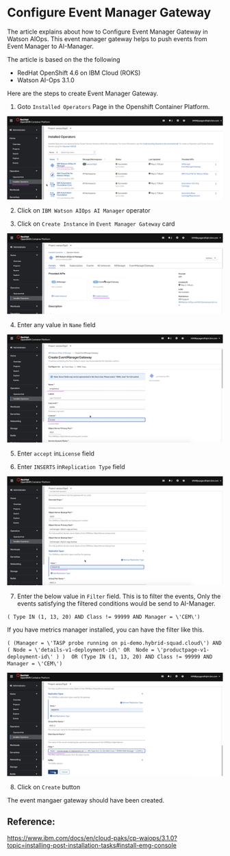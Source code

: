 # Configure Event Manager Gateway

The article explains about how to Configure Event Manager Gateway in Watson AIOps. This event manager gateway helps to push events from Event Manager to AI-Manager.

The article is based on the the following

- RedHat OpenShift 4.6 on IBM Cloud (ROKS)
- Watson AI-Ops 3.1.0

Here are the steps to create Event Manager Gateway.

1. Goto `Installed Operators` Page in the Openshift Container Platform. 

<img src="images/image1.png">

2. Click on `IBM Watson AIOps AI Manager` operator

3. Click on `Create Instance` in `Event Manager Gateway` card

<img src="images/image2.png">

4. Enter any value in `Name` field

<img src="images/image3.png">

5. Enter `accept` in`License` field

6. Enter `INSERTS` in`Replication Type` field

<img src="images/image4.png">

7. Enter the below value in `Filter` field. This is to filter the events, Only the events satisfying the filtered conditions would be send to AI-Manager.

```
( Type IN (1, 13, 20) AND Class != 99999 AND Manager = \'CEM\')
```

If you have metrics manager installed, you can have the filter like this.


```
( (Manager = \'TASP probe running on pi-demo.hybrid-squad.cloud\') AND ( Node = \'details-v1-deployment-id\' OR  Node = \'productpage-v1-deployment-id\' ) )  OR (Type IN (1, 13, 20) AND Class != 99999 AND Manager = \'CEM\')
```

<img src="images/image5.png">

8. Click on `Create` button

The event mangaer gateway should have been created.

## Reference: 

https://www.ibm.com/docs/en/cloud-paks/cp-waiops/3.1.0?topic=installing-post-installation-tasks#install-emg-console
